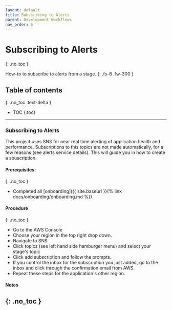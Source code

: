 ```yaml
---
layout: default
title: Subscribing to Alerts
parent: Development Workflows
nav_order: 6
---
```


# Subscribing to Alerts
{: .no_toc }

How-to to subscribe to alerts from a stage.
{: .fs-6 .fw-300 }

## Table of contents
{: .no_toc .text-delta }

- TOC
{:toc}

---

### Subscribing to Alerts

This project uses SNS for near real time alerting of application health and performance.  Subscriptions to this topics are not made automatically, for a few reasons (see alerts service details).  This will guide you in how to create a sbuscription.

#### Prerequisites:
{: .no_toc }
- Completed all [onboarding]({{ site.baseurl }}{% link docs/onboarding/onboarding.md %})

#### Procedure
{: .no_toc }
- Go to the AWS Console
- Choose your region in the top right drop down.
- Navigate to SNS
- Click topics (see left hand side hamburger menu) and select your stage's topic
- Click add subscription and follow the prompts.
- If you control the inbox for the subscription you just added, go to the inbox and click through the confirmation email from AWS.
- Repeat these steps for the application's other region.

#### Notes
{: .no_toc }
- 

